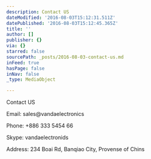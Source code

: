 ```yaml
---
description: Contact US
dateModified: '2016-08-03T15:12:31.511Z'
datePublished: '2016-08-03T15:12:45.365Z'
title: ''
author: []
publisher: {}
via: {}
starred: false
sourcePath: _posts/2016-08-03-contact-us.md
inFeed: true
hasPage: false
inNav: false
_type: MediaObject

---
```

Contact US

Email: sales@vandaelectronics

Phone: +886 333 5454 66

Skype: vandaelectronids

Address: 234 Boai Rd, Banqiao City, Provense of Chins